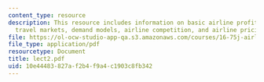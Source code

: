 ```yaml
---
content_type: resource
description: This resource includes information on basic airline profit model, air
  travel markets, demand models, airline competition, and airline pricing practices.
file: https://ol-ocw-studio-app-qa.s3.amazonaws.com/courses/16-75j-airline-management-spring-2006/10e44483827af2b4f9a4c1903c8fb342_lect2.pdf
file_type: application/pdf
resourcetype: Document
title: lect2.pdf
uid: 10e44483-827a-f2b4-f9a4-c1903c8fb342
---
```

